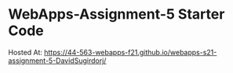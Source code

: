 # WebApps-Assignment-5 Starter Code

Hosted At: https://44-563-webapps-f21.github.io/webapps-s21-assignment-5-DavidSugirdorj/

